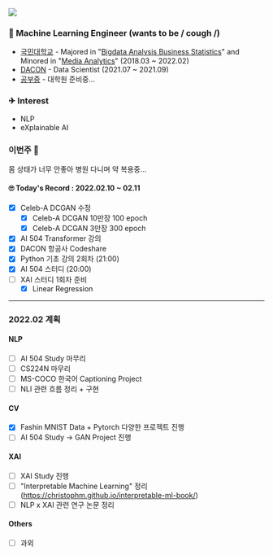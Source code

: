 <a href="https://hits.seeyoufarm.com"><img src="https://hits.seeyoufarm.com/api/count/incr/badge.svg?url=https%3A%2F%2Fgithub.com%2FJayHong99&count_bg=%2379C83D&title_bg=%23555555&icon=&icon_color=%23E7E7E7&title=hits&edge_flat=false"/></a>

### 🧐 Machine Learning Engineer (wants to be / cough /)
- [국민대학교](https://www.kookmin.ac.kr) - Majored in "[Bigdata Analysis Business Statistics](https://biz.kookmin.ac.kr/undergraduate/business/big?tab=1)" and Minored in "[Media Analytics](https://hat.kookmin.ac.kr/link/analytics)" (2018.03 ~ 2022.02)
- [DACON](https://www.dacon.io) - Data Scientist (2021.07 ~ 2021.09)
- [공부중](https://github.com/JayHong99) - 대학원 준비중... 

### ✈ Interest
- NLP
- eXplainable AI


### 이번주 🤮
몸 상태가 너무 안좋아 병원 다니며 약 복용중...

#### 🙄 Today's Record : 2022.02.10 ~ 02.11
- [X] Celeb-A DCGAN 수정
  - [X] Celeb-A DCGAN 10만장 100 epoch
  - [X] Celeb-A DCGAN 3만장  300 epoch
- [X] AI 504 Transformer 강의
- [X] DACON 항공사 Codeshare 
- [X] Python 기초 강의 2회차 (21:00)
- [X] AI 504 스터디 (20:00)
- [ ] XAI 스터디 1회차 준비
  - [X] Linear Regression

---
### 2022.02 계획
#### NLP
- [ ] AI 504 Study 마무리
- [ ] CS224N 마무리
- [ ] MS-COCO 한국어 Captioning Project
- [ ] NLI 관련 흐름 정리 + 구현

#### CV
- [X] Fashin MNIST Data + Pytorch 다양한 프로젝트 진행
- [ ] AI 504 Study -> GAN Project 진행

#### XAI
- [ ] XAI Study 진행
- [ ] "Interpretable Machine Learning" 정리 (https://christophm.github.io/interpretable-ml-book/)
- [ ] NLP x XAI 관련 연구 논문 정리

#### Others
- [ ] 과외
